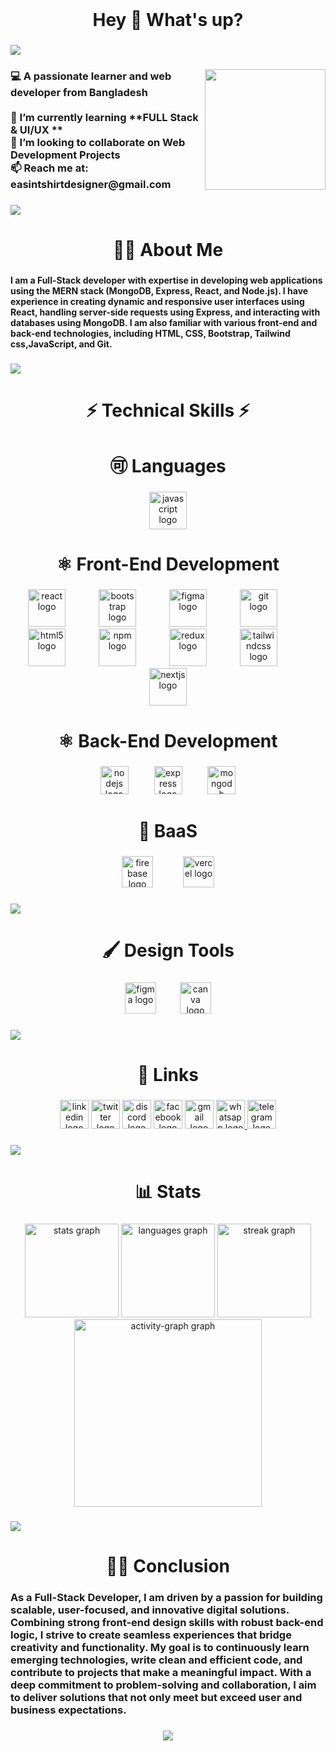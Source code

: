 <br clear="both">

<h1 align="center">Hey 👋 What's up?</h1>

###

<div>
  <img style="100%" src="https://capsule-render.vercel.app/api?type=soft&height=60&section=header&reversal=false&fontSize=35&fontColor=FFFFFF&fontAlign=50&fontAlignY=50&stroke=-&descSize=20&descAlign=50&descAlignY=50&theme=default"  />
</div>

###

<img align="right" height="193" src="https://media2.giphy.com/media/v1.Y2lkPTc5MGI3NjExMWJoaGU4cHZrdDJldXhnMDRxd25xeXJ0NDMxNHo0N2hkN2R3c2I4MCZlcD12MV9pbnRlcm5hbF9naWZfYnlfaWQmY3Q9Zw/cFdHXXm5GhJsc/giphy.gif"  />

###

<h3 align="left">💻 A passionate learner and web developer from Bangladesh<br><br>🌱 I’m currently learning **FULL Stack & UI/UX **<br>🤝 I’m looking to collaborate on Web Development Projects<br>📫 Reach me at: easintshirtdesigner@gmail.com</h3>

###

<h3 align="left"></h3>

###

<h3 align="left"></h3>

###

<div>
  <img style="100%" src="https://capsule-render.vercel.app/api?type=soft&height=3&section=header&reversal=false&fontSize=35&fontColor=FFFFFF&fontAlign=50&fontAlignY=50&stroke=-&descSize=20&descAlign=50&descAlignY=50&color=gradient"  />
</div>

###

<h1 align="center">🕵️‍♂️ About Me</h1>

###

<h4 align="left">I am a Full-Stack developer with expertise in developing web applications using the MERN stack (MongoDB, Express, React, and Node.js). I have experience in creating dynamic and responsive user interfaces using React, handling server-side requests using Express, and interacting with databases using MongoDB. I am also familiar with various front-end and back-end technologies, including HTML, CSS, Bootstrap, Tailwind css,JavaScript, and Git.</h4>

###

<h3 align="left"></h3>

###

<div>
  <img style="100%" src="https://capsule-render.vercel.app/api?type=soft&height=3&section=header&reversal=false&fontSize=35&fontColor=FFFFFF&fontAlign=50&fontAlignY=50&stroke=-&descSize=20&descAlign=50&descAlignY=50&color=gradient"  />
</div>

###

<h3 align="left"></h3>

###

<h1 align="center">⚡ Technical Skills ⚡</h1>

###

<h3 align="left"></h3>

###

<h1 align="center">🉑 Languages</h1>

###

<div align="center">
  <img src="https://img.shields.io/badge/JavaScript-F7DF1E?logo=javascript&logoColor=black&style=for-the-badge" height="60" alt="javascript logo"  />
</div>

###

<h3 align="left"></h3>

###

<h1 align="center">⚛️ Front-End Development</h1>

###

<div align="center">
  <img src="https://cdn.jsdelivr.net/gh/devicons/devicon/icons/react/react-original-wordmark.svg" height="60" alt="react logo"  />
  <img width="45" />
  <img src="https://cdn.jsdelivr.net/gh/devicons/devicon/icons/bootstrap/bootstrap-original-wordmark.svg" height="60" alt="bootstrap logo"  />
  <img width="45" />
  <img src="https://cdn.jsdelivr.net/gh/devicons/devicon/icons/figma/figma-original.svg" height="60" alt="figma logo"  />
  <img width="45" />
  <img src="https://cdn.jsdelivr.net/gh/devicons/devicon/icons/git/git-plain-wordmark.svg" height="60" alt="git logo"  />
  <img width="45" />
  <img src="https://cdn.jsdelivr.net/gh/devicons/devicon/icons/html5/html5-plain-wordmark.svg" height="60" alt="html5 logo"  />
  <img width="45" />
  <img src="https://cdn.jsdelivr.net/gh/devicons/devicon/icons/npm/npm-original-wordmark.svg" height="60" alt="npm logo"  />
  <img width="45" />
  <img src="https://cdn.jsdelivr.net/gh/devicons/devicon/icons/redux/redux-original.svg" height="60" alt="redux logo"  />
  <img width="45" />
  <img src="https://cdn.jsdelivr.net/gh/devicons/devicon/icons/tailwindcss/tailwindcss-original-wordmark.svg" height="60" alt="tailwindcss logo"  />
  <img width="45" />
  <img src="https://cdn.jsdelivr.net/gh/devicons/devicon/icons/nextjs/nextjs-original.svg" height="60" alt="nextjs logo"  />
</div>

###

<h3 align="left"></h3>

###

<h1 align="center">⚛️ Back-End Development</h1>

###

<div align="center">
  <img src="https://img.shields.io/badge/Node.js-339933?logo=nodedotjs&logoColor=white&style=for-the-badge" height="45" alt="nodejs logo"  />
  <img width="33" />
  <img src="https://img.shields.io/badge/Express-000000?logo=express&logoColor=white&style=for-the-badge" height="45" alt="express logo"  />
  <img width="33" />
  <img src="https://img.shields.io/badge/MongoDB-47A248?logo=mongodb&logoColor=white&style=for-the-badge" height="45" alt="mongodb logo"  />
</div>

###

<h3 align="left"></h3>

###

<h1 align="center">🔐 BaaS</h1>

###

<div align="center">
  <img src="https://img.shields.io/badge/Firebase-FFCA28?logo=firebase&logoColor=black&style=for-the-badge" height="50" alt="firebase logo"  />
  <img width="40" />
  <img src="https://img.shields.io/badge/Vercel-000000?logo=vercel&logoColor=white&style=for-the-badge" height="50" alt="vercel logo"  />
</div>

###

<h3 align="left"></h3>

###

<div>
  <img style="100%" src="https://capsule-render.vercel.app/api?type=soft&height=3&section=header&reversal=false&fontSize=35&fontColor=FFFFFF&fontAlign=50&fontAlignY=50&stroke=-&descSize=20&descAlign=50&descAlignY=50&color=gradient"  />
</div>

###

<h3 align="left"></h3>

###

<h1 align="center">🖌️ Design Tools</h1>

###

<div align="center">
  <img src="https://img.shields.io/badge/Figma-F24E1E?logo=figma&logoColor=white&style=for-the-badge" height="50" alt="figma logo"  />
  <img width="30" />
  <img src="https://img.shields.io/badge/Canva-00C4CC?logo=canva&logoColor=black&style=for-the-badge" height="50" alt="canva logo"  />
</div>

###

<h3 align="left"></h3>

###

<div>
  <img style="100%" src="https://capsule-render.vercel.app/api?type=soft&height=3&section=header&reversal=false&fontSize=35&fontColor=FFFFFF&fontAlign=50&fontAlignY=50&stroke=-&descSize=20&descAlign=50&descAlignY=50&color=gradient"  />
</div>

###

<h3 align="left"></h3>

###

<h1 align="center">🔗 Links</h1>

###

<div align="center">
  <img src="https://img.shields.io/static/v1?message=LinkedIn&logo=linkedin&label=&color=0077B5&logoColor=white&labelColor=&style=plastic" height="46" alt="linkedin logo"  />
  <img src="https://img.shields.io/static/v1?message=Twitch&logo=twitch&label=&color=9146FF&logoColor=white&labelColor=&style=plastic" height="46" alt="twitter logo"  />
  <img src="https://img.shields.io/static/v1?message=Discord&logo=discord&label=&color=7289DA&logoColor=white&labelColor=&style=plastic" height="46" alt="discord logo"  />
  <img src="https://img.shields.io/static/v1?message=Facebook&logo=facebook&label=&color=1877F2&logoColor=white&labelColor=&style=plastic" height="46" alt="facebook logo"  />
  <img src="https://img.shields.io/static/v1?message=Gmail&logo=gmail&label=&color=D14836&logoColor=white&labelColor=&style=plastic" height="46" alt="gmail logo"  />
  <a href="017905355" target="_blank">
    <img src="https://img.shields.io/static/v1?message=Whatsapp&logo=whatsapp&label=&color=25D366&logoColor=white&labelColor=&style=plastic" height="46" alt="whatsapp logo"  />
  </a>
  <img src="https://img.shields.io/static/v1?message=Telegram&logo=telegram&label=&color=2CA5E0&logoColor=white&labelColor=&style=plastic" height="46" alt="telegram logo"  />
</div>

###

<h3 align="left"></h3>

###

<div>
  <img style="100%" src="https://capsule-render.vercel.app/api?type=soft&height=3&section=header&reversal=false&fontSize=35&fontColor=FFFFFF&fontAlign=50&fontAlignY=50&stroke=-&descSize=20&descAlign=50&descAlignY=50&color=gradient"  />
</div>

###

<h3 align="left"></h3>

###

<h1 align="center">📊 Stats</h1>

###

<h3 align="left"></h3>

###

<div align="center">
  <img src="https://github-readme-stats.vercel.app/api?username=5599noyon&hide_title=false&hide_rank=false&show_icons=true&include_all_commits=true&count_private=true&disable_animations=false&theme=dracula&locale=en&hide_border=false&order=1" height="150" alt="stats graph"  />
  <img src="https://github-readme-stats.vercel.app/api/top-langs?username=5599noyon&locale=en&hide_title=false&layout=compact&card_width=320&langs_count=5&theme=dracula&hide_border=false&order=2" height="150" alt="languages graph"  />
  <img src="https://streak-stats.demolab.com?user=5599noyon&locale=en&mode=daily&theme=dracula&hide_border=false&border_radius=5&order=3" height="150" alt="streak graph"  />
  <img src="https://github-readme-activity-graph.vercel.app/graph?username=5599noyon&radius=16&theme=react&area=true&order=5" height="300" alt="activity-graph graph"  />
</div>

###

<h3 align="left"></h3>

###

<div>
  <img style="100%" src="https://capsule-render.vercel.app/api?type=soft&height=3&section=header&reversal=false&fontSize=35&fontColor=FFFFFF&fontAlign=50&fontAlignY=50&stroke=-&descSize=20&descAlign=50&descAlignY=50&color=gradient"  />
</div>

###

<h3 align="left"></h3>

###

<h1 align="center">🕵️‍♂️ Conclusion</h1>

###

<h3 align="left">As a Full-Stack Developer, I am driven by a passion for building scalable, user-focused, and innovative digital solutions. Combining strong front-end design skills with robust back-end logic, I strive to create seamless experiences that bridge creativity and functionality. My goal is to continuously learn emerging technologies, write clean and efficient code, and contribute to projects that make a meaningful impact. With a deep commitment to problem-solving and collaboration, I aim to deliver solutions that not only meet but exceed user and business expectations.</h3>

###

<div align="center">
  <img src="https://visitor-badge.laobi.icu/badge?page_id=5599noyon.5599noyon&"  />
</div>

###
